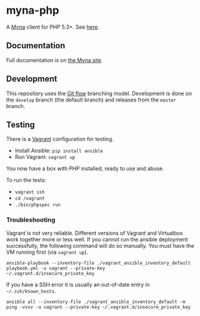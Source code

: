 myna-php
========

A [Myna](http://mynaweb.com/) client for PHP 5.3+. See [here](http://help.mynaweb.com/php).

## Documentation

Full documentation is on [the Myna site](http://help.mynaweb.com/php).

## Development

This repository uses the [Git flow](http://nvie.com/posts/a-successful-git-branching-model/) branching model. Development is done on the `develop` branch (the default branch) and releases from the `master` branch.

## Testing

There is a [Vagrant](http://vagrantup.com/) configuration for testing.

- Install Ansible: `pip install ansible`
- Run Vagrant: `vagrant up`

You now have a box with PHP installed, ready to use and abuse.

To run the tests:

- `vagrant ssh`
- `cd /vagrant`
- `./bin/phpspec run`

### Troubleshooting

Vagrant is not very reliable. Different versions of Vagrant and Virtualbox work together more or less well. If you cannot run the ansible deployment successfully, the following command will do so manually. You must have the VM running first (via `vagrant up`).

`ansible-playbook --inventory-file ./vagrant_ansible_inventory_default playbook.yml -u vagrant --private-key ~/.vagrant.d/insecure_private_key`

If you have a SSH error it is usually an out-of-date entry in `~/.ssh/known_hosts`.

`ansible all --inventory-file ./vagrant_ansible_inventory_default -m ping -vvvv -u vagrant --private-key ~/.vagrant.d/insecure_private_key`
